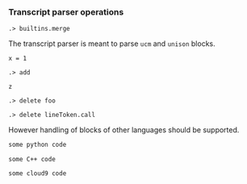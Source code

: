 ### Transcript parser operations

```ucm:hide
.> builtins.merge
```

The transcript parser is meant to parse `ucm` and `unison` blocks.

```unison
x = 1
```

```ucm
.> add
```

```unison:hide:error:scratch.u
z
```

```ucm:error
.> delete foo
```

```ucm :error
.> delete lineToken.call
```

However handling of blocks of other languages should be supported.

```python
some python code
```

```c_cpp
some C++ code
```

```c9search
some cloud9 code
```
